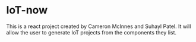 # IoT-now

This is a react project created by Cameron McInnes and Suhayl Patel. It will allow the user to generate IoT projects from the components they list.